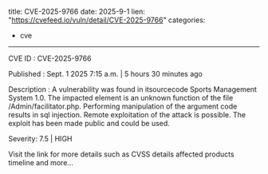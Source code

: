  
title: CVE-2025-9766
date: 2025-9-1
lien: "https://cvefeed.io/vuln/detail/CVE-2025-9766"
categories:
  - cve
---

CVE ID : CVE-2025-9766

Published :  Sept. 1
2025
7:15 a.m. | 5 hours
30 minutes ago

Description : A vulnerability was found in itsourcecode Sports Management System 1.0. The impacted element is an unknown function of the file /Admin/facilitator.php. Performing manipulation of the argument code results in sql injection. Remote exploitation of the attack is possible. The exploit has been made public and could be used.

Severity: 7.5 | HIGH

Visit the link for more details
such as CVSS details
affected products
timeline
and more...
